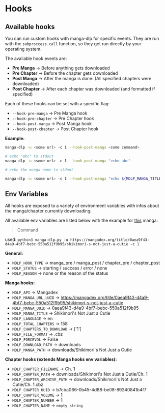 # Hooks

## Available hooks

You can run custom hooks with manga-dlp for specific events.
They are run with the `subproccess.call` function, so they get run directly by your operating system.

The available hook events are:

- **Pre Manga** -> Before anything gets downloaded
- **Pre Chapter** -> Before the chapter gets downloaded
- **Post Manga** -> After the manga is done. (All specified chapters were downloaded)
- **Post Chapter** -> After each chapter was downloaded (and formatted if specified)

Each of these hooks can be set with a specific flag:

- `--hook-pre-manga` -> Pre Manga hook
- `--hook-pre-chapter` -> Pre Chapter hook
- `--hook-post-manga` -> Post Manga hook
- `--hook-post-chapter` -> Post Chapter hook

**Example:**

```sh
manga-dlp -u <some url> -c 1 --hook-post-manga <some command>

# echo "abc" to stdout
manga-dlp -u <some url> -c 1 --hook-post-manga "echo abc"

# echo the manga name to stdout

manga-dlp -u <some url> -c 1 --hook-post-manga "echo ${MDLP_MANGA_TITLE}"
```

## Env Variables

All hooks are exposed to a variety of environment variables with infos about the manga/chapter currently downloading.

All available env variables are listed below with the example
for [this](https://mangadex.org/title/0aea9f43-d4a9-4bf7-bebc-550a512f9b95/shikimori-s-not-just-a-cutie) manga:

> Command
>
used: `python3 manga-dlp.py -u https://mangadex.org/title/0aea9f43-d4a9-4bf7-bebc-550a512f9b95/shikimori-s-not-just-a-cutie -c 1`

**General:**

- `MDLP_HOOK_TYPE` -> manga_pre / manga_post / chapter_pre / chapter_post
- `MDLP_STATUS` -> starting / success / error / none
- `MDLP_REASON` -> none or the reason of the status

**Manga hooks:**

- `MDLP_API` -> Mangadex
- `MDLP_MANGA_URL_UUID` -> https://mangadex.org/title/0aea9f43-d4a9-4bf7-bebc-550a512f9b95/shikimori-s-not-just-a-cutie
- `MDLP_MANGA_UUID` -> 0aea9f43-d4a9-4bf7-bebc-550a512f9b95
- `MDLP_MANGA_TITLE` -> Shikimori's Not Just a Cutie
- `MDLP_LANGUAGE` -> en
- `MDLP_TOTAL_CHAPTERS` -> 158
- `MDLP_CHAPTERS_TO_DOWNLOAD` -> ['1']
- `MDLP_FILE_FORMAT` -> .cbz
- `MDLP_FORCEVOL` -> False
- `MDLP_DOWNLOAD_PATH` -> downloads
- `MDLP_MANGA_PATH` -> downloads/Shikimori's Not Just a Cutie

**Chapter hooks (extends Manga hooks env variables):**

- `MDLP_CHAPTER_FILENAME` -> Ch. 1
- `MDLP_CHAPTER_PATH` -> downloads/Shikimori's Not Just a Cutie/Ch. 1
- `MDLP_CHAPTER_ARCHIVE_PATH` -> downloads/Shikimori's Not Just a Cutie/Ch. 1.cbz
- `MDLP_CHAPTER_UUID` -> b7cba066-0b45-4d88-be08-89240841b4f7
- `MDLP_CHAPTER_VOLUME` -> 1
- `MDLP_CHAPTER_NUMBER` -> 1
- `MDLP_CHAPTER_NAME` -> `empty string`
